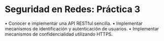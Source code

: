 # Seguridad en Redes: Práctica 3
• Conocer e implementar una API RESTful sencilla. 
• Implementar mecanismos de identificación y autenticación de usuarios. 
• Implementar mecanismos de confidencialidad utilizando HTTPS.
